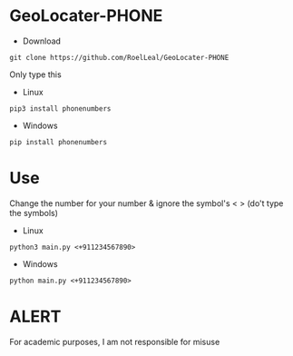 # GeoLocater-PHONE

- Download

`git clone https://github.com/RoelLeal/GeoLocater-PHONE`

Only type this

- Linux

`pip3 install phonenumbers`

- Windows

`pip install phonenumbers`

# Use
Change the number for your number & ignore the symbol's < > (do't type the symbols)
- Linux

`python3 main.py <+911234567890>`

- Windows

`python main.py <+911234567890>`


# ALERT 

For academic purposes, I am not responsible for misuse
